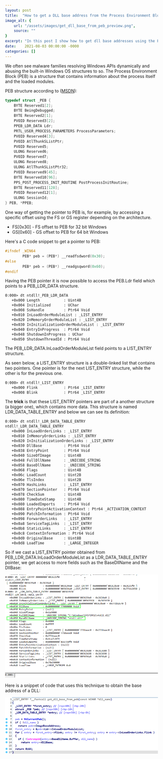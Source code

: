 ```yaml
---
layout: post
title:  "How to get a DLL base address from the Process Environment Block (PEB)"
image_alt: {
    url: "/assets/images/get_dll_base_from_peb_preview.png",
    source: ""
}
excerpt: "In this post I show how to get dll base addresses using the Process Environment Block (PEB) structure."
date:    2021-08-03 00:00:00 -0000
categories: []
---
```


We often see malware families resolving Windows APIs dynamically and abusing the built-in Windows OS structures to so. The Process Environment Block (PEB) is a structure that contains information about the process itself and the loaded modules.

PEB structure according to ([MSDN](https://docs.microsoft.com/en-us/windows/win32/api/winternl/ns-winternl-peb)):

```c
typedef struct _PEB {
    BYTE Reserved1[2];
    BYTE BeingDebugged;
    BYTE Reserved2[1];
    PVOID Reserved3[2];
    PPEB_LDR_DATA Ldr;
    PRTL_USER_PROCESS_PARAMETERS ProcessParameters;
    PVOID Reserved4[3];
    PVOID AtlThunkSListPtr;
    PVOID Reserved5;
    ULONG Reserved6;
    PVOID Reserved7;
    ULONG Reserved8;
    ULONG AtlThunkSListPtr32;
    PVOID Reserved9[45];
    BYTE Reserved10[96];
    PPS_POST_PROCESS_INIT_ROUTINE PostProcessInitRoutine;
    BYTE Reserved11[128];
    PVOID Reserved12[1];
    ULONG SessionId;
} PEB, *PPEB;
```

One way of getting the pointer to PEB is, for example, by accessing a specific offset using the FS or GS register depending on the architecture. 
- FS[0x30] - FS offset to PEB for 32 bit Windows
- GS[0x60] - GS offset to PEB for 64 bit Windows

Here's a C code snippet to get a pointer to PEB:
```c
#ifndef _WIN64
	    PEB* peb = (PEB*) __readfsdword(0x30);
#else
	    PEB* peb = (PEB*) __readgsqword(0x60);
#endif
```

Having the PEB pointer it is now possible to access the PEB.Ldr field which points to a PEB_LDR_DATA structure.

```
0:000> dt ntdll!_PEB_LDR_DATA
   +0x000 Length           : Uint4B
   +0x004 Initialized      : UChar
   +0x008 SsHandle         : Ptr64 Void
   +0x010 InLoadOrderModuleList : _LIST_ENTRY
   +0x020 InMemoryOrderModuleList : _LIST_ENTRY
   +0x030 InInitializationOrderModuleList : _LIST_ENTRY
   +0x040 EntryInProgress  : Ptr64 Void
   +0x048 ShutdownInProgress : UChar
   +0x050 ShutdownThreadId : Ptr64 Void
```

The PEB_LDR_DATA.InLoadOrderModuleList field points to a LIST_ENTRY structure.

As seen below, a LIST_ENTRY structure is a double-linked list that contains two pointers. One pointer is for the next LIST_ENTRY structure, while the other is for the previous one.

```
0:000> dt ntdll!_LIST_ENTRY
   +0x000 Flink            : Ptr64 _LIST_ENTRY
   +0x008 Blink            : Ptr64 _LIST_ENTRY
```

The **trick** is that these LIST_ENTRY pointers are part of a another structure (a bigger one), which contains more data. This structure is named LDR_DATA_TABLE_ENTRY and below we can see its definition:
```
0:000> dt ntdll!_LDR_DATA_TABLE_ENTRY
ntdll!_LDR_DATA_TABLE_ENTRY
   +0x000 InLoadOrderLinks : _LIST_ENTRY
   +0x010 InMemoryOrderLinks : _LIST_ENTRY
   +0x020 InInitializationOrderLinks : _LIST_ENTRY
   +0x030 DllBase          : Ptr64 Void
   +0x038 EntryPoint       : Ptr64 Void
   +0x040 SizeOfImage      : Uint4B
   +0x048 FullDllName      : _UNICODE_STRING
   +0x058 BaseDllName      : _UNICODE_STRING
   +0x068 Flags            : Uint4B
   +0x06c LoadCount        : Uint2B
   +0x06e TlsIndex         : Uint2B
   +0x070 HashLinks        : _LIST_ENTRY
   +0x070 SectionPointer   : Ptr64 Void
   +0x078 CheckSum         : Uint4B
   +0x080 TimeDateStamp    : Uint4B
   +0x080 LoadedImports    : Ptr64 Void
   +0x088 EntryPointActivationContext : Ptr64 _ACTIVATION_CONTEXT
   +0x090 PatchInformation : Ptr64 Void
   +0x098 ForwarderLinks   : _LIST_ENTRY
   +0x0a8 ServiceTagLinks  : _LIST_ENTRY
   +0x0b8 StaticLinks      : _LIST_ENTRY
   +0x0c8 ContextInformation : Ptr64 Void
   +0x0d0 OriginalBase     : Uint8B
   +0x0d8 LoadTime         : _LARGE_INTEGER

```

So if we cast a LIST_ENTRY pointer obtained from PEB_LDR_DATA.InLoadOrderModuleList as a LDR_DATA_TABLE_ENTRY pointer, we get access to more fields such as the BaseDllName and the DllBase:

![](/assets/images/get_dll_base_from_peb1.png)

Here is a snippet of code that uses this technique to obtain the base address of a DLL:

![](/assets/images/get_dll_base_from_peb2.png)